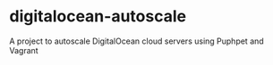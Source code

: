 digitalocean-autoscale
======================

A project to autoscale DigitalOcean cloud servers using Puphpet and Vagrant
